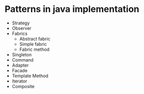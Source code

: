# Patterns in java implementation

- Strategy
- Observer
- Fabrics
  - Abstract fabric
  - Simple fabric
  - Fabric method
- Singleton
- Command
- Adapter
- Facade
- Template Method
- Iterator
- Composite
